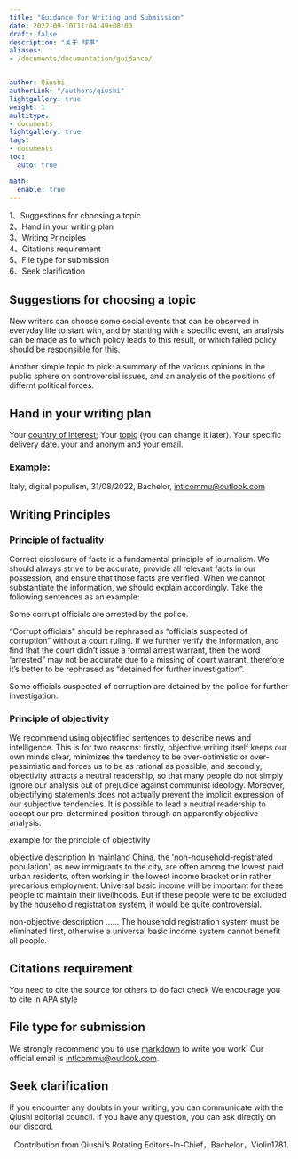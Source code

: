 ```yaml
---
title: "Guidance for Writing and Submission"
date: 2022-09-10T11:04:49+08:00
draft: false
description: "关于 球事"
aliases:
- /documents/documentation/guidance/


author: Qiushi
authorLink: "/authors/qiushi"
lightgallery: true
weight: 1
multitype: 
- documents
lightgallery: true
tags:
- documents
toc:
  auto: true

math:
  enable: true
---
```


1、Suggestions for choosing a topic   
2、Hand in your writing plan  
3、Writing Principles  
4、Citations requirement  
5、File type for submission  
6、Seek clarification  

## Suggestions for choosing a topic

New writers can choose some social events that can be observed in everyday life to start with, and by starting with a specific event, an analysis can be made as to which policy leads to this result, or which failed policy should be responsible for this.


Another simple topic to pick: a summary of the various opinions in the public sphere on controversial issues, and an analysis of the positions of differnt political forces.

## Hand in your writing plan


Your [country of interest](/interests); Your [topic](/tags) (you can change it later).
Your specific delivery date. your and anonym and your email.

###  Example:

Italy, digital populism, 31/08/2022, Bachelor, <a href="mailto:intlcommu@outlook.com">intlcommu@outlook.com</a>


## Writing Principles

### Principle of factuality


Correct disclosure of facts is a fundamental principle of journalism. We should always strive to be accurate, provide all relevant facts in our possession, and ensure that those facts are verified. When we cannot substantiate the information, we should explain accordingly. Take the following sentences as an example:

Some corrupt officials are arrested by the police.

 “Corrupt officials” should be rephrased as “officials suspected of corruption” without a court ruling. If we further verify the information, and find that the court didn’t issue a formal arrest warrant, then the word ‘arrested” may not be accurate due to a missing of court warrant, therefore it’s better to be rephrased as “detained for further investigation”. 

Some officials suspected of corruption are detained by the police for further investigation.


### Principle of objectivity


We recommend using objectified sentences to describe news and intelligence. This is for two reasons: firstly, objective writing itself keeps our own minds clear, minimizes the tendency to be over-optimistic or over-pessimistic and forces us to be as rational as possible, and secondly, objectivity attracts a neutral readership, so that many people do not simply ignore our analysis out of prejudice against communist ideology. Moreover, objectifying statements does not actually prevent the implicit expression of our subjective tendencies. It is possible to lead a neutral readership to accept our pre-determined position through an apparently objective analysis.


example for the principle of objectivity

objective description
In mainland China, the 'non-household-registrated population', as new immigrants to the city, are often among the lowest paid urban residents, often working in the lowest income bracket or in rather precarious employment. Universal basic income will be important for these people to maintain their livelihoods. But if these people were to be excluded by the household registration system, it would be quite controversial.

non-objective description
…… The household registration system must be eliminated first, otherwise a universal basic income system cannot benefit all people.


## Citations requirement

You need to cite the source for others to do fact check	
We encourage you to cite in APA style


## File type for submission 
We strongly recommend you to use [markdown](/documents/markdown/) to write you work!  Our official email is <a href="mailto:intlcommu@outlook.com">intlcommu@outlook.com</a>.


## Seek clarification

If you encounter any doubts in your writing, you can communicate with the Qiushi editorial council. If you have any question, you can ask directly on our discord.    



<p align="right">Contribution from Qiushi‘s Rotating Editors-In-Chief，Bachelor，Violin1781.</.</p> 


